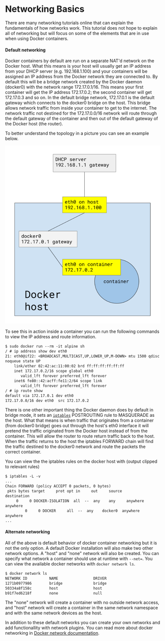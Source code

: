 # Networking Basics

There are many networking tutorials online that can explain the fundamentals of how networks work. This tutorial does not hope to explain all of networking but will focus on some of the elements that are in use when using Docker containers.

#### Default networking

Docker containers by default are run on a separate NAT'd network on the Docker host. What this means is your host will usually get an IP address from your DHCP server (e.g. 192.168.1.100) and your containers will be assigned an IP address from the Docker network they are connected to. By default this will be a bridge network created by the Docker daemon (docker0) with the network range 172.17.0.1/16. This means your first container will get the IP address 172.17.0.2; the second container will get 172.17.0.3 and so on. In the default bridge network, 172.17.0.1 is the default gateway which connects to the docker0 bridge on the host. This bridge allows network traffic from inside your container to get to the internet. The network traffic not destined for the 172.17.0.0/16 network will route through the default gateway of the container and then out of the default gateway of the Docker host (the router).

To better understand the topology in a picture you can see an example below.

<img src="../images/docker-bridge.png" title="Default Docker bridge">

To see this in action inside a container you can run the following commands to view the IP address and route information.

```
$ sudo docker run --rm -it alpine sh
/ # ip address show dev eth0
21: eth0@if22: <BROADCAST,MULTICAST,UP,LOWER_UP,M-DOWN> mtu 1500 qdisc noqueue state UP 
    link/ether 02:42:ac:11:00:02 brd ff:ff:ff:ff:ff:ff
    inet 172.17.0.2/16 scope global eth0
       valid_lft forever preferred_lft forever
    inet6 fe80::42:acff:fe11:2/64 scope link 
       valid_lft forever preferred_lft forever
/ # ip route show
default via 172.17.0.1 dev eth0 
172.17.0.0/16 dev eth0  src 172.17.0.2
```

There is one other important thing the Docker daemon does by default in bridge mode, it sets an [`iptables`][1] POSTROUTING rule to MASQUERADE as the host. What that means is when traffic that originates from a container (from docker0 bridge) goes out through the host's eth0 interface it will pretend the traffic originated from the Docker host instead of from the container. This will allow the router to route return traffic back to the host. When the traffic returns to the host the iptables FORWARD chain will find the traffic destined to the docker0 network and route the packets the correct container.

You can view the the iptables rules on the docker host with (output clipped to relevant rules)

```
$ iptables -L -v
...
Chain FORWARD (policy ACCEPT 0 packets, 0 bytes)
 pkts bytes target     prot opt in     out     source               destination         
     0     0 DOCKER-ISOLATION  all  --  any    any     anywhere             anywhere            
         0     0 DOCKER     all  --  any    docker0  anywhere             anywhere
...
```

#### Alternate networking

All of the above is default behavior of docker container networking but it is not the only option. A default Docker installation will also make two other network options. A "host" and "none" network will also be created. You can specify what network a container should use at runtime with `--net=`. You can view the available docker networks with `docker network ls`.

```
$ docker network ls
NETWORK ID          NAME                DRIVER
1271b0977986        bridge              bridge              
50334a8f158c        host                host                
b91f7ed6218f        none                null
```
The "none" network will create a container with no outside network access, and "host" network will create a container in the same network namespace and with the same network devices as the host.

In addition to these default networks you can create your own networks and add functionallity with network plugins. You can read more about docker networking in [Docker network documentation][2].

[1]: https://en.wikipedia.org/wiki/Iptables
[2]: https://docs.docker.com/engine/userguide/networking/dockernetworks/

